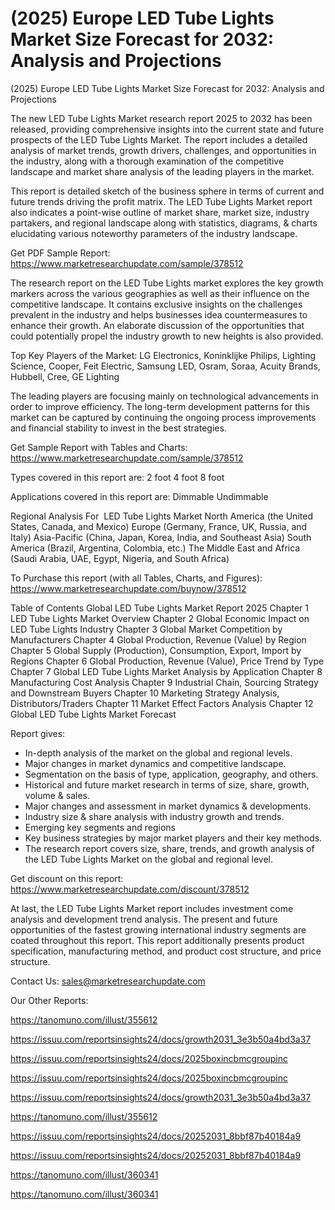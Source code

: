 # (2025) Europe LED Tube Lights Market Size Forecast for 2032: Analysis and Projections

(2025) Europe LED Tube Lights Market Size Forecast for 2032: Analysis and Projections

The new LED Tube Lights Market research report 2025 to 2032 has been released, providing comprehensive insights into the current state and future prospects of the LED Tube Lights Market. The report includes a detailed analysis of market trends, growth drivers, challenges, and opportunities in the industry, along with a thorough examination of the competitive landscape and market share analysis of the leading players in the market.

This report is detailed sketch of the business sphere in terms of current and future trends driving the profit matrix. The LED Tube Lights Market report also indicates a point-wise outline of market share, market size, industry partakers, and regional landscape along with statistics, diagrams, & charts elucidating various noteworthy parameters of the industry landscape.

Get PDF Sample Report: https://www.marketresearchupdate.com/sample/378512

The research report on the LED Tube Lights market explores the key growth markers across the various geographies as well as their influence on the competitive landscape. It contains exclusive insights on the challenges prevalent in the industry and helps businesses idea countermeasures to enhance their growth. An elaborate discussion of the opportunities that could potentially propel the industry growth to new heights is also provided.

Top Key Players of the Market:
LG Electronics, Koninklijke Philips, Lighting Science, Cooper, Feit Electric, Samsung LED, Osram, Soraa, Acuity Brands, Hubbell, Cree, GE Lighting


The leading players are focusing mainly on technological advancements in order to improve efficiency. The long-term development patterns for this market can be captured by continuing the ongoing process improvements and financial stability to invest in the best strategies.

Get Sample Report with Tables and Charts: https://www.marketresearchupdate.com/sample/378512

Types covered in this report are:
2 foot
4 foot
8 foot


Applications covered in this report are:
Dimmable
Undimmable


Regional Analysis For  LED Tube Lights Market
North America (the United States, Canada, and Mexico)
Europe (Germany, France, UK, Russia, and Italy)
Asia-Pacific (China, Japan, Korea, India, and Southeast Asia)
South America (Brazil, Argentina, Colombia, etc.)
The Middle East and Africa (Saudi Arabia, UAE, Egypt, Nigeria, and South Africa)

To Purchase this report (with all Tables, Charts, and Figures): https://www.marketresearchupdate.com/buynow/378512

Table of Contents
Global LED Tube Lights Market Report 2025
Chapter 1 LED Tube Lights Market Overview
Chapter 2 Global Economic Impact on LED Tube Lights Industry
Chapter 3 Global Market Competition by Manufacturers
Chapter 4 Global Production, Revenue (Value) by Region
Chapter 5 Global Supply (Production), Consumption, Export, Import by Regions
Chapter 6 Global Production, Revenue (Value), Price Trend by Type
Chapter 7 Global LED Tube Lights Market Analysis by Application
Chapter 8 Manufacturing Cost Analysis
Chapter 9 Industrial Chain, Sourcing Strategy and Downstream Buyers
Chapter 10 Marketing Strategy Analysis, Distributors/Traders
Chapter 11 Market Effect Factors Analysis
Chapter 12 Global LED Tube Lights Market Forecast

Report gives:

- In-depth analysis of the market on the global and regional levels.
- Major changes in market dynamics and competitive landscape.
- Segmentation on the basis of type, application, geography, and others.
- Historical and future market research in terms of size, share, growth, volume & sales.
- Major changes and assessment in market dynamics & developments.
- Industry size & share analysis with industry growth and trends.
- Emerging key segments and regions
- Key business strategies by major market players and their key methods.
- The research report covers size, share, trends, and growth analysis of the LED Tube Lights Market on the global and regional level.

Get discount on this report: https://www.marketresearchupdate.com/discount/378512

At last, the LED Tube Lights Market report includes investment come analysis and development trend analysis. The present and future opportunities of the fastest growing international industry segments are coated throughout this report. This report additionally presents product specification, manufacturing method, and product cost structure, and price structure.

Contact Us:
sales@marketresearchupdate.com

Our Other Reports:

https://tanomuno.com/illust/355612

https://issuu.com/reportsinsights24/docs/growth2031_3e3b50a4bd3a37

https://issuu.com/reportsinsights24/docs/2025boxincbmcgroupinc

https://issuu.com/reportsinsights24/docs/2025boxincbmcgroupinc

https://issuu.com/reportsinsights24/docs/growth2031_3e3b50a4bd3a37

https://tanomuno.com/illust/355612

https://issuu.com/reportsinsights24/docs/20252031_8bbf87b40184a9

https://issuu.com/reportsinsights24/docs/20252031_8bbf87b40184a9

https://tanomuno.com/illust/360341

https://tanomuno.com/illust/360341
